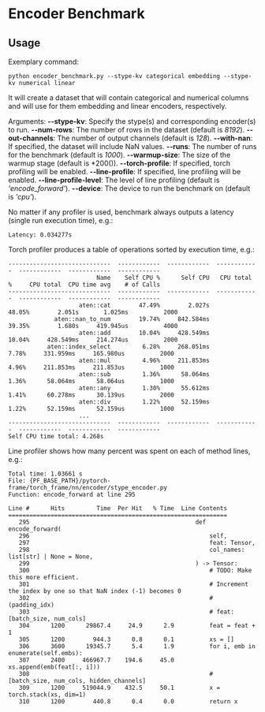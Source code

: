 # Encoder Benchmark

## Usage

Exemplary command:
```
python encoder_benchmark.py --stype-kv categorical embedding --stype-kv numerical linear
```
It will create a dataset that will contain categorical and numerical columns and will use for them
embedding and linear encoders, respectively.

Arguments:
**--stype-kv**: Specify the stype(s) and corresponding encoder(s) to run.
**--num-rows**: The number of rows in the dataset (default is *8192*).
**--out-channels**: The number of output channels (default is *128*).
**--with-nan**: If specified, the dataset will include NaN values.
**--runs**: The number of runs for the benchmark (default is *1000*).
**--warmup-size**: The size of the warmup stage (default is *200()).
**--torch-profile**: If specified, torch profiling will be enabled.
**--line-profile**: If specified, line profiling will be enabled.
**--line-profile-level**: The level of line profiling (default is *'encode_forward'*).
**--device**: The device to run the benchmark on (default is *'cpu'*).

No matter if any profiler is used, benchmark always outputs a latency (single run execution time), e.g.:
```
Latency: 0.034277s
```

Torch profiler produces a table of operations sorted by execution time, e.g.:
```
-----------------------------  ------------  ------------  ------------  ------------  ------------  ------------
                         Name    Self CPU %      Self CPU   CPU total %     CPU total  CPU time avg    # of Calls
-----------------------------  ------------  ------------  ------------  ------------  ------------  ------------
                    aten::cat        47.49%        2.027s        48.05%        2.051s       1.025ms          2000
             aten::nan_to_num        19.74%     842.584ms        39.35%        1.680s     419.945us          4000
                    aten::add        10.04%     428.549ms        10.04%     428.549ms     214.274us          2000
           aten::index_select         6.28%     268.051ms         7.78%     331.959ms     165.980us          2000
                    aten::mul         4.96%     211.853ms         4.96%     211.853ms     211.853us          1000
                    aten::sub         1.36%      58.064ms         1.36%      58.064ms      58.064us          1000
                    aten::any         1.30%      55.612ms         1.41%      60.278ms      30.139us          2000
                    aten::div         1.22%      52.159ms         1.22%      52.159ms      52.159us          1000
                    ...
-----------------------------  ------------  ------------  ------------  ------------  ------------  ------------
Self CPU time total: 4.268s
```

Line profiler shows how many percent was spent on each of method lines, e.g.:
```
Total time: 1.03661 s
File: {PF_BASE_PATH}/pytorch-frame/torch_frame/nn/encoder/stype_encoder.py
Function: encode_forward at line 295

Line #      Hits         Time  Per Hit   % Time  Line Contents
==============================================================
   295                                               def encode_forward(
   296                                                   self,
   297                                                   feat: Tensor,
   298                                                   col_names: list[str] | None = None,
   299                                               ) -> Tensor:
   300                                                   # TODO: Make this more efficient.
   301                                                   # Increment the index by one so that NaN index (-1) becomes 0
   302                                                   # (padding_idx)
   303                                                   # feat: [batch_size, num_cols]
   304      1200      29867.4     24.9      2.9          feat = feat + 1
   305      1200        944.3      0.8      0.1          xs = []
   306      3600      19345.7      5.4      1.9          for i, emb in enumerate(self.embs):
   307      2400     466967.7    194.6     45.0              xs.append(emb(feat[:, i]))
   308                                                   # [batch_size, num_cols, hidden_channels]
   309      1200     519044.9    432.5     50.1          x = torch.stack(xs, dim=1)
   310      1200        440.8      0.4      0.0          return x
```
